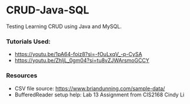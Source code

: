# CRUD-Java-SQL
Testing
Learning CRUD using Java and MySQL.
### Tutorials Used:
- https://youtu.be/1pA64-foiz8?si=-fOuLxqV_-p-CySA
-  https://youtu.be/ZhljL_0gm04?si=tu8vZJWArsmoGCCY

### Resources
- CSV file source: https://www.briandunning.com/sample-data/
- BufferedReader setup help: Lab 13 Assignment from CIS2168 Cindy Li
